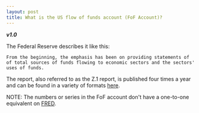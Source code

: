 ```yaml
---
layout: post
title: What is the US flow of funds account (FoF Account)?
---
```


**_v1.0_**

The Federal Reserve describes it like this:

```
From the beginning, the emphasis has been on providing statements of of total sources of funds flowing to economic sectors and the sectors' uses of funds.
```

The report, also referred to as the Z.1 report, is published four times a year and can be found in a variety of formats [here](https://www.federalreserve.gov/releases/z1/).

NOTE: The numbers or series in the FoF account don't have a one-to-one equivalent on [FRED](http://hackeconomics.com/what-is-FRED/).

